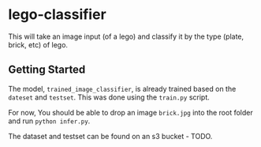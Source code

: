 # lego-classifier

This will take an image input (of a lego) and classify it by the type (plate, brick, etc) of lego. 

## Getting Started

The model, `trained_image_classifier`, is already trained based on the `dateset` and `testset`. This was done using the `train.py` script. 

For now, You should be able to drop an image `brick.jpg` into the root folder and run `python infer.py`.

The dataset and testset can be found on an s3 bucket - TODO. 